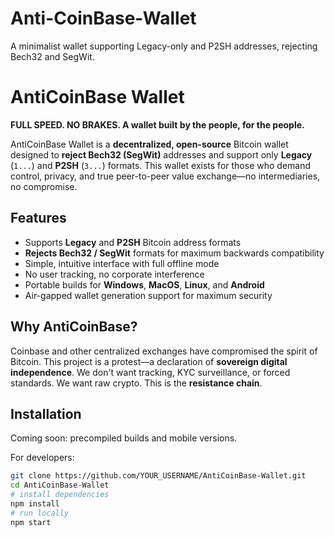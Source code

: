 # Anti-CoinBase-Wallet
A minimalist wallet supporting Legacy-only and P2SH addresses, rejecting Bech32 and SegWit.
# AntiCoinBase Wallet

**FULL SPEED. NO BRAKES. A wallet built by the people, for the people.**

AntiCoinBase Wallet is a **decentralized, open-source** Bitcoin wallet designed to **reject Bech32 (SegWit)** addresses and support only **Legacy** (`1...`) and **P2SH** (`3...`) formats. This wallet exists for those who demand control, privacy, and true peer-to-peer value exchange—no intermediaries, no compromise.

## Features

- Supports **Legacy** and **P2SH** Bitcoin address formats
- **Rejects Bech32 / SegWit** formats for maximum backwards compatibility
- Simple, intuitive interface with full offline mode
- No user tracking, no corporate interference
- Portable builds for **Windows**, **MacOS**, **Linux**, and **Android**
- Air-gapped wallet generation support for maximum security

## Why AntiCoinBase?

Coinbase and other centralized exchanges have compromised the spirit of Bitcoin. This project is a protest—a declaration of **sovereign digital independence**. We don't want tracking, KYC surveillance, or forced standards. We want raw crypto. This is the **resistance chain**.

## Installation

Coming soon: precompiled builds and mobile versions.

For developers:
```bash
git clone https://github.com/YOUR_USERNAME/AntiCoinBase-Wallet.git
cd AntiCoinBase-Wallet
# install dependencies
npm install
# run locally
npm start
